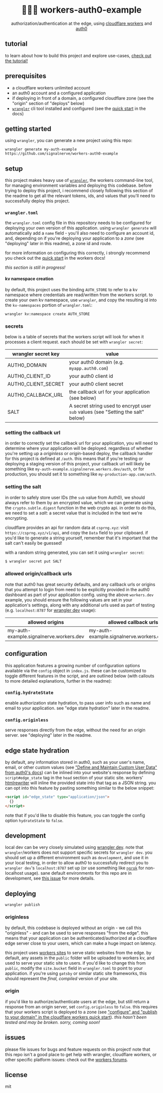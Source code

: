 <div align="center">
<h1>🔐🙅‍♀️ workers-auth0-example</h1>
<p>authorization/authentication at the edge, using <a href="https://workers.dev">cloudflare workers</a> and <a href="https://auth0.com">auth0</a></p>
</div>

## tutorial

to learn about how to build this project and explore use-cases, [check out the tutorial!](https://developers.cloudflare.com/workers/tutorials/authorize-users-with-auth0)

## prerequisites

- a cloudflare workers unlimited account
- an auth0 account and a configured application
- if deploying in front of a domain, a configured cloudflare zone (see the "origin" section of "deploys" below)
- [`wrangler`][wrangler] cli tool installed and configured (see the [quick start][quick start] in the docs)

## getting started

using `wrangler`, you can generate a new project using this repo:

`wrangler generate my-auth-example https://github.com/signalnerve/workers-auth0-example`

## setup

this project makes heavy use of [`wrangler`][wrangler], the workers command-line tool, for managing environment variables and deploying this codebase. before trying to deploy this project, i recommend closely following this section of the readme to get all the relevant tokens, ids, and values that you'll need to successfully deploy this project.

### `wrangler.toml`

the `wrangler.toml` config file in this repository needs to be configured for deploying your own version of this application. using `wrangler generate` will automatically add a `name` field - you'll also need to configure an account id, and, depending on if you're deploying your application to a _zone_ (see "deploying" later in this readme), a zone id and route.

for more information on configuring this correctly, i strongly recommend you check out the [quick start][quick start] in the workers docs!

_this section is still in progress!_

#### kv namespace creation

by default, this project uses the binding `AUTH_STORE` to refer to a kv namespace where credentials are read/written from the workers script. to create your own kv namespace, use `wrangler`, and copy the resulting id into the `kv-namespaces` portion of `wrangler.toml`:

```
wrangler kv:namespace create AUTH_STORE
```

### secrets

below is a table of secrets that the workers script will look for when it processes a client request. each should be set with `wrangler secret`:

| wrangler secret key | value                                                                            |
| ------------------- | -------------------------------------------------------------------------------- |
| AUTH0_DOMAIN        | your auth0 domain (e.g. `myapp.auth0.com`)                                       |
| AUTH0_CLIENT_ID     | your auth0 client id                                                             |
| AUTH0_CLIENT_SECRET | your auth0 client secret                                                         |
| AUTH0_CALLBACK_URL  | the callback url for your application (see below)                                |
| SALT                | A secret string used to encrypt user `sub` values (see "Setting the salt" below) |

### setting the callback url

in order to correctly set the callback url for your application, you will need to determine where your application will be deployed. regardless of whether you're setting up a _originless_ or _origin_-based deploy, the callback handler for this project is defined at `/auth`. this means that if you're testing or deploying a staging version of this project, your callback url will likely be something like `my-auth-example.signalnerve.workers.dev/auth`, or for production, you should set it to something like `my-production-app.com/auth`.

### setting the salt

in order to safely store user IDs (the `sub` value from Auth0), we should always refer to them by an encrypted value, which we can generate using the `crypto.subtle.digest` function in the web crypto api. in order to do this, we need to set a _salt_: a secret value that is included in the text we're encrypting.

cloudflare provides an api for random data at `csprng.xyz`: visit `https://csprng.xyz/v1/api`, and copy the `Data` field to your clipboard. if you'd like to generate a string yourself, remember that it's important that the salt can't easily be guessed!

with a random string generated, you can set it using `wrangler secret`:

```sh
$ wrangler secret put SALT
```

### allowed origin/callback urls

note that auth0 has great security defaults, and any callback urls or origins that you attempt to login from need to be explicitly provided in the auth0 dashboard as part of your application config. using the above `workers.dev` example, you should ensure the following values are set in your application's settings, along with any additional urls used as part of testing (e.g. `localhost:8787` for [wrangler dev][wrangler dev] usage):

| allowed origins                         | allowed callback urls                        |
| --------------------------------------- | -------------------------------------------- |
| my-auth-example.signalnerve.workers.dev | my-auth-example.signalnerve.workers.dev/auth |

## configuration

this application features a growing number of configuration options available via the `config` object in `index.js`. these can be customized to toggle different features in the script, and are outlined below (with callouts to more detailed explanations, further in the readme):

### `config.hydrateState`

enable authorization state hydration, to pass user info such as name and email to your application. see "edge state hydration" later in the readme.

### `config.originless`

serve responses directly from the edge, without the need for an origin server. see "deploying" later in the readme.

## edge state hydration

by default, any information stored in auth0, such as your user's name, email, or other custom values (see ["Define and Maintain Custom User Data" from auth0's docs][auth0 custom data]) can be inlined into your website's response by defining `script#edge_state` tag in the `head` section of your static site. workers' [htmlrewriter][htmlrewriter] will inline the provided state into that tag as a JSON string. you can opt into this feature by pasting something similar to the below snippet:

```html
<script id="edge_state" type="application/json">
  {}
</script>
```

note that if you'd like to disable this feature, you can toggle the config option `hydrateState` to `false`.

## development

local dev can be very closely simulated using [wrangler dev][wrangler dev]. note that `wrangler`/workers does not support specific secrets for `wrangler dev`. you should set up a different environment such as `development`, and use it in your local testing, in order to allow auth0 to successfully redirect you to `wrangler dev`'s `localhost:8787` set up (or use something like [`ngrok`][ngrok] for non-localhost usage). sane default environments for this repo are in development, see [this issue](https://github.com/signalnerve/workers-auth0-example/issues/4) for more details.

## deploying

`wrangler publish`

### originless

by default, this codebase is deployed without an origin - we call this "originless" - and can be used to serve responses "from the edge". this means that your application can be authenticated/authorized at a cloudflare edge server close to your users, which can make a huge impact on latency.

this project uses [workers sites][workers sites] to serve static websites from the edge. by default, any assets in the `public` folder will be uploaded to workers kv, and used to serve your static site to users. if you'd like to change this from `public`, modify the `site.bucket` field in `wrangler.toml` to point to your application. if you're using `gatsby` or similar static site frameworks, this should represent the _final, compiled_ version of your site.

### origin

if you'd like to authorize/authenticate users at the edge, but still return a response from an origin server, set `config.originless` to `false`. this requires that your workers script is deployed to a zone (see ["configure" and "publish to your domain" in the cloudflare workers quick start][quick start]). _this hasn't been tested and may be broken. sorry, coming soon!_

## issues

please file issues for bugs and feature requests on this project! note that this repo isn't a good place to get help with wrangler, cloudflare workers, or other specific platform issues: check out the [workers forums](https://community.cloudflare.com/c/developers/workers/40).

## license

mit

[auth0 custom data]: https://auth0.com/docs/microsites/manage-users/define-maintain-custom-user-data
[htmlrewriter]: https://developers.cloudflare.com/workers/reference/apis/html-rewriter/
[ngrok]: https://ngrok.com/
[quick start]: https://developers.cloudflare.com/workers/quickstart#configure
[workers sites]: https://developers.cloudflare.com/workers/sites
[wrangler]: https://github.com/cloudflare/wrangler
[wrangler dev]: https://github.com/cloudflare/wrangler#-dev

